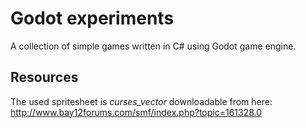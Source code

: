 # Godot experiments

A collection of simple games written in C# using Godot game engine.

## Resources

The used spritesheet is *curses_vector* downloadable from here: <http://www.bay12forums.com/smf/index.php?topic=161328.0>
